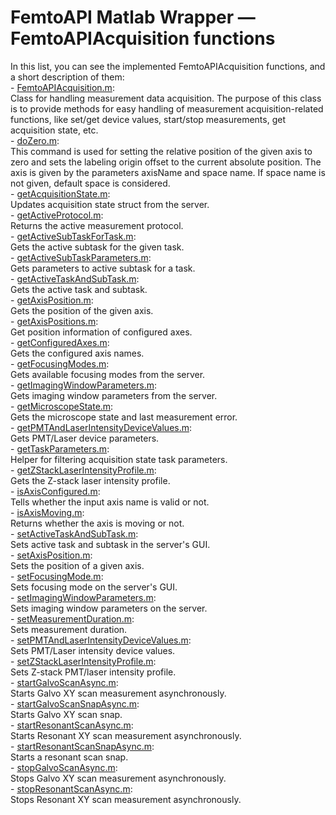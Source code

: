 # FemtoAPI Matlab Wrapper — FemtoAPIAcquisition functions

In this list, you can see the implemented FemtoAPIAcquisition functions, and a short description of them:  
	- [FemtoAPIAcquisition.m](https://github.com/Femtonics/FemtoAPI/blob/main/Matlab/+femtoAPI/src/FemtoAPIAcquisition/@FemtoAPIAcquisition/FemtoAPIAcquisition.m):  
		Class for handling measurement data acquisition. The purpose of this class is to provide methods for easy handling of measurement acquisition-related functions, like set/get device values, start/stop measurements, get acquisition state, etc.  
	- [doZero.m](https://github.com/Femtonics/FemtoAPI/blob/main/Matlab/+femtoAPI/src/FemtoAPIAcquisition/@FemtoAPIAcquisition/doZero.m):  
		This command is used for setting the relative position of the given axis to zero and sets the labeling origin offset to the current absolute position. The axis is given by the parameters axisName and space name. If space name is not given, default space is considered.  
	- [getAcquisitionState.m](https://github.com/Femtonics/FemtoAPI/blob/main/Matlab/+femtoAPI/src/FemtoAPIAcquisition/@FemtoAPIAcquisition/getAcquisitionState.m):  
		Updates acquisition state struct from the server.  
	- [getActiveProtocol.m](https://github.com/Femtonics/FemtoAPI/blob/main/Matlab/+femtoAPI/src/FemtoAPIAcquisition/@FemtoAPIAcquisition/getActiveProtocol.m):  
		Returns the active measurement protocol.  
	- [getActiveSubTaskForTask.m](https://github.com/Femtonics/FemtoAPI/blob/main/Matlab/+femtoAPI/src/FemtoAPIAcquisition/@FemtoAPIAcquisition/getActiveSubTaskForTask.m):  
		Gets the active subtask for the given task.  
	- [getActiveSubTaskParameters.m](https://github.com/Femtonics/FemtoAPI/blob/main/Matlab/+femtoAPI/src/FemtoAPIAcquisition/@FemtoAPIAcquisition/getActiveSubTaskParameters.m):  
		Gets parameters to active subtask for a task.  
	- [getActiveTaskAndSubTask.m](https://github.com/Femtonics/FemtoAPI/blob/main/Matlab/+femtoAPI/src/FemtoAPIAcquisition/@FemtoAPIAcquisition/getActiveTaskAndSubTask.m):  
		Gets the active task and subtask.  
	- [getAxisPosition.m](https://github.com/Femtonics/FemtoAPI/blob/main/Matlab/+femtoAPI/src/FemtoAPIAcquisition/@FemtoAPIAcquisition/getAxisPosition.m):  
		Gets the position of the given axis.  
	- [getAxisPositions.m](https://github.com/Femtonics/FemtoAPI/blob/main/Matlab/+femtoAPI/src/FemtoAPIAcquisition/@FemtoAPIAcquisition/getAxisPositions.m):  
		Get position information of configured axes.  
	- [getConfiguredAxes.m](https://github.com/Femtonics/FemtoAPI/blob/main/Matlab/+femtoAPI/src/FemtoAPIAcquisition/@FemtoAPIAcquisition/getConfiguredAxes.m):  
		Gets the configured axis names.  
	- [getFocusingModes.m](https://github.com/Femtonics/FemtoAPI/blob/main/Matlab/+femtoAPI/src/FemtoAPIAcquisition/@FemtoAPIAcquisition/getFocusingModes.m):  
		Gets available focusing modes from the server.  
	- [getImagingWindowParameters.m](https://github.com/Femtonics/FemtoAPI/blob/main/Matlab/+femtoAPI/src/FemtoAPIAcquisition/@FemtoAPIAcquisition/getImagingWindowParameters.m):  
		Gets imaging window parameters from the server.  
	- [getMicroscopeState.m](https://github.com/Femtonics/FemtoAPI/blob/main/Matlab/+femtoAPI/src/FemtoAPIAcquisition/@FemtoAPIAcquisition/getMicroscopeState.m):  
		Gets the microscope state and last measurement error.  
	- [getPMTAndLaserIntensityDeviceValues.m](https://github.com/Femtonics/FemtoAPI/blob/main/Matlab/+femtoAPI/src/FemtoAPIAcquisition/@FemtoAPIAcquisition/getPMTAndLaserIntensityDeviceValues.m):  
		Gets PMT/Laser device parameters.  
	- [getTaskParameters.m](https://github.com/Femtonics/FemtoAPI/blob/main/Matlab/+femtoAPI/src/FemtoAPIAcquisition/@FemtoAPIAcquisition/getTaskParameters.m):  
		Helper for filtering acquisition state task parameters.  
	- [getZStackLaserIntensityProfile.m](https://github.com/Femtonics/FemtoAPI/blob/main/Matlab/+femtoAPI/src/FemtoAPIAcquisition/@FemtoAPIAcquisition/getZStackLaserIntensityProfile.m):  
		Gets the Z-stack laser intensity profile.  
	- [isAxisConfigured.m](https://github.com/Femtonics/FemtoAPI/blob/main/Matlab/+femtoAPI/src/FemtoAPIAcquisition/@FemtoAPIAcquisition/isAxisConfigured.m):  
		Tells whether the input axis name is valid or not.  
	- [isAxisMoving.m](https://github.com/Femtonics/FemtoAPI/blob/main/Matlab/+femtoAPI/src/FemtoAPIAcquisition/@FemtoAPIAcquisition/isAxisMoving.m):  
		Returns whether the axis is moving or not.  
	- [setActiveTaskAndSubTask.m](https://github.com/Femtonics/FemtoAPI/blob/main/Matlab/+femtoAPI/src/FemtoAPIAcquisition/@FemtoAPIAcquisition/setActiveTaskAndSubTask.m):  
		Sets active task and subtask in the server's GUI.  
	- [setAxisPosition.m](https://github.com/Femtonics/FemtoAPI/blob/main/Matlab/+femtoAPI/src/FemtoAPIAcquisition/@FemtoAPIAcquisition/setAxisPosition.m):  
		Sets the position of a given axis.  
	- [setFocusingMode.m](https://github.com/Femtonics/FemtoAPI/blob/main/Matlab/+femtoAPI/src/FemtoAPIAcquisition/@FemtoAPIAcquisition/setFocusingMode.m):  
		Sets focusing mode on the server's GUI.  
	- [setImagingWindowParameters.m](https://github.com/Femtonics/FemtoAPI/blob/main/Matlab/+femtoAPI/src/FemtoAPIAcquisition/@FemtoAPIAcquisition/setImagingWindowParameters.m):  
		Sets imaging window parameters on the server.  
	- [setMeasurementDuration.m](https://github.com/Femtonics/FemtoAPI/blob/main/Matlab/+femtoAPI/src/FemtoAPIAcquisition/@FemtoAPIAcquisition/setMeasurementDuration.m):  
		Sets measurement duration.  
	- [setPMTAndLaserIntensityDeviceValues.m](https://github.com/Femtonics/FemtoAPI/blob/main/Matlab/+femtoAPI/src/FemtoAPIAcquisition/@FemtoAPIAcquisition/setPMTAndLaserIntensityDeviceValues.m):  
		Sets PMT/Laser intensity device values.  
	- [setZStackLaserIntensityProfile.m](https://github.com/Femtonics/FemtoAPI/blob/main/Matlab/+femtoAPI/src/FemtoAPIAcquisition/@FemtoAPIAcquisition/setZStackLaserIntensityProfile.m):  
		Sets Z-stack PMT/laser intensity profile.  
	- [startGalvoScanAsync.m](https://github.com/Femtonics/FemtoAPI/blob/main/Matlab/+femtoAPI/src/FemtoAPIAcquisition/@FemtoAPIAcquisition/startGalvoScanAsync.m):  
		Starts Galvo XY scan measurement asynchronously.  
	- [startGalvoScanSnapAsync.m](https://github.com/Femtonics/FemtoAPI/blob/main/Matlab/+femtoAPI/src/FemtoAPIAcquisition/@FemtoAPIAcquisition/startGalvoScanSnapAsync.m):  
		Starts Galvo XY scan snap.  
	- [startResonantScanAsync.m](https://github.com/Femtonics/FemtoAPI/blob/main/Matlab/+femtoAPI/src/FemtoAPIAcquisition/@FemtoAPIAcquisition/startResonantScanAsync.m):  
		Starts Resonant XY scan measurement asynchronously.  
	- [startResonantScanSnapAsync.m](https://github.com/Femtonics/FemtoAPI/blob/main/Matlab/+femtoAPI/src/FemtoAPIAcquisition/@FemtoAPIAcquisition/startResonantScanSnapAsync.m):  
		Starts a resonant scan snap.  
	- [stopGalvoScanAsync.m](https://github.com/Femtonics/FemtoAPI/blob/main/Matlab/+femtoAPI/src/FemtoAPIAcquisition/@FemtoAPIAcquisition/stopGalvoScanAsync.m):  
		Stops Galvo XY scan measurement asynchronously.  
	- [stopResonantScanAsync.m](https://github.com/Femtonics/FemtoAPI/blob/main/Matlab/+femtoAPI/src/FemtoAPIAcquisition/@FemtoAPIAcquisition/stopResonantScanAsync.m):  
		Stops Resonant XY scan measurement asynchronously.  
